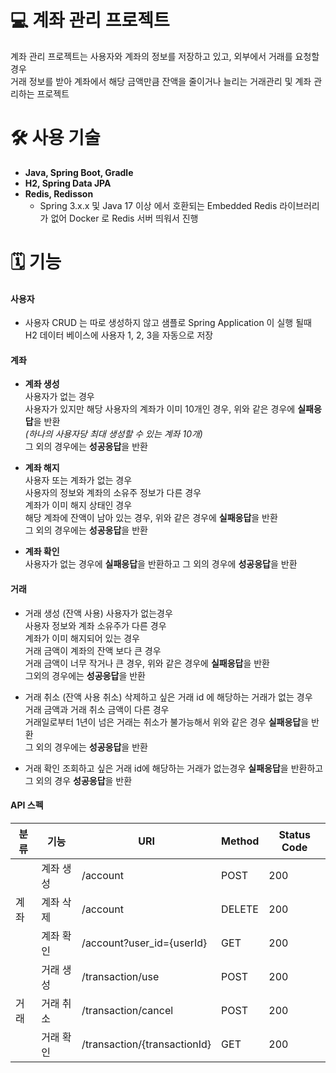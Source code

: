 # 💻 계좌 관리 프로젝트
  계좌 관리 프로젝트는 사용자와 계좌의 정보를 저장하고 있고, 외부에서 거래를 요청할 경우 <br>
  거래 정보를 받아 계좌에서 해당 금액만큼 잔액을 줄이거나 늘리는 거래관리 및 계좌 관리하는 프로젝트

# 🛠️ 사용 기술
- **Java, Spring Boot, Gradle**
- **H2, Spring Data JPA**
- **Redis, Redisson**
  * Spring 3.x.x 및 Java 17 이상 에서 호환되는 Embedded Redis 라이브러리가 없어
    Docker 로 Redis 서버 띄워서 진행

# 🗓️ 기능
#### 사용자
  - 사용자 CRUD 는 따로 생성하지 않고 샘플로 Spring Application 이 실행 될때 <br>
    H2 데이터 베이스에 사용자 1, 2, 3을 자동으로 저장

#### 계좌
  - **계좌 생성** <br>
    사용자가 없는 경우 <br>
    사용자가 있지만 해당 사용자의 계좌가 이미 10개인 경우, 위와 같은 경우에 **실패응답**을 반환 <br>
    *(하나의 사용자당 최대 생성할 수 있는 계좌 10개)* <br>
    그 외의 경우에는 **성공응답**을 반환 
    
  - **계좌 해지** <br>
    사용자 또는 계좌가 없는 경우 <br>
    사용자의 정보와 계좌의 소유주 정보가 다른 경우 <br>
    계좌가 이미 해지 상태인 경우 <br>
    해당 계좌에 잔액이 남아 있는 경우, 위와 같은 경우에 **실패응답**을 반환<br>
    그 외의 경우에는 **성공응답**을 반환
    
  - **계좌 확인** <br>
    사용자가 없는 경우에 **실패응답**을 반환하고 그 외의 경우에 **성공응답**을 반환

#### 거래
  - 거래 생성 (잔액 사용)
    사용자가 없는경우 <br>
    사용자 정보와 계좌 소유주가 다른 경우 <br>
    계좌가 이미 해지되어 있는 경우 <br>
    거래 금액이 계좌의 잔액 보다 큰 경우 <br>
    거래 금액이 너무 작거나 큰 경우, 위와 같은 경우에 **실패응답**을 반환<br>
    그외의 경우에는 **성공응답**을 반환
    
  - 거래 취소 (잔액 사용 취소)
    삭제하고 싶은 거래 id 에 해당하는 거래가 없는 경우 <br>
    거래 금액과 거래 취소 금액이 다른 경우 <br>
    거래일로부터 1년이 넘은 거래는 취소가 불가능해서 위와 같은 경우 **실패응답**을 반환 <br>
    그 외의 경우에는 **성공응답**을 반환
    
  - 거래 확인
    조회하고 싶은 거래 id에 해당하는 거래가 없는경우 **실패응답**을 반환하고 그 외의 경우 **성공응답**을 반환

#### API 스펙
<table>
  <thead>
    <th>분류</th>
    <th>기능</th>
    <th>URI</th>
    <th>Method</th>
    <th>Status Code</th>
  </thead>
  <tbody>
    <tr>
      <td rowspan="3">계좌</td>
      <td>계좌 생성</td>
      <td>/account</td>
      <td>POST</td>
      <td>200</td>
    </tr>
    <tr>
      <td>계좌 삭제</td>
      <td>/account</td>
      <td>DELETE</td>
      <td>200</td>
    </tr>
    <tr>
      <td>계좌 확인</td>
      <td>/account?user_id={userId}</td>
      <td>GET</td>
      <td>200</td>
    </tr>
    <tr>
      <td rowspan="3">거래</td>
      <td>거래 생성</td>
      <td>/transaction/use</td>
      <td>POST</td>
      <td>200</td>
    </tr>
    <tr>
      <td>거래 취소</td>
      <td>/transaction/cancel</td>
      <td>POST</td>
      <td>200</td>
    </tr>
    <tr>
      <td>거래 확인</td>
      <td>/transaction/{transactionId}</td>
      <td>GET</td>
      <td>200</td>
    </tr>
  </tbody>
</table>
